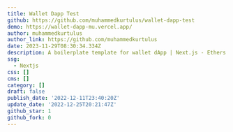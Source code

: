 ```yaml
---
title: Wallet Dapp Test
github: https://github.com/muhammedkurtulus/wallet-dapp-test
demo: https://wallet-dapp-mu.vercel.app/
author: muhammedkurtulus
author_link: https://github.com/muhammedkurtulus
date: 2023-11-29T08:30:34.334Z
description: A boilerplate template for wallet dApp | Next.js - Ethers.js - TypeScript
ssg:
  - Nextjs
css: []
cms: []
category: []
draft: false
publish_date: '2022-12-11T23:40:20Z'
update_date: '2022-12-25T20:21:47Z'
github_star: 1
github_fork: 0
---
```

